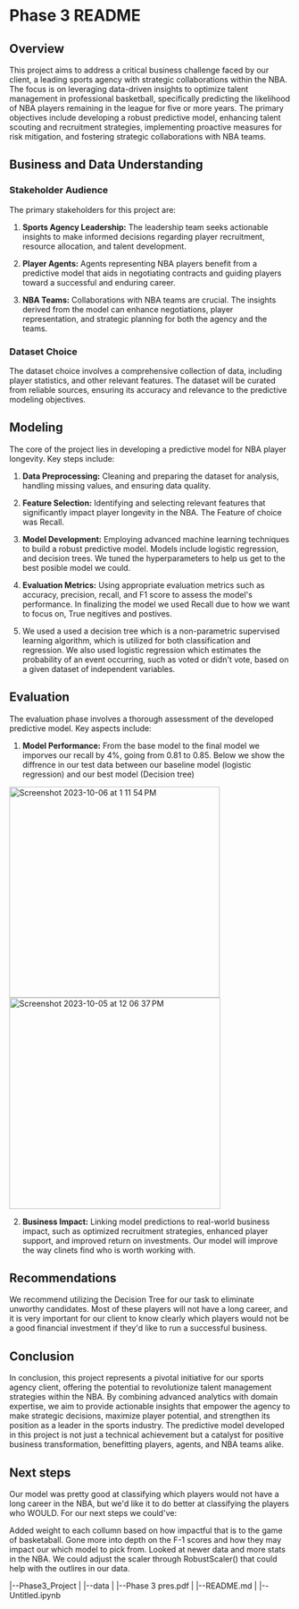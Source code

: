 # Phase 3 README

## Overview

This project aims to address a critical business challenge faced by our client, a leading sports agency with strategic collaborations within the NBA. The focus is on leveraging data-driven insights to optimize talent management in professional basketball, specifically predicting the likelihood of NBA players remaining in the league for five or more years. The primary objectives include developing a robust predictive model, enhancing talent scouting and recruitment strategies, implementing proactive measures for risk mitigation, and fostering strategic collaborations with NBA teams.

## Business and Data Understanding

### Stakeholder Audience

The primary stakeholders for this project are:

1. **Sports Agency Leadership:** The leadership team seeks actionable insights to make informed decisions regarding player recruitment, resource allocation, and talent development.

2. **Player Agents:** Agents representing NBA players benefit from a predictive model that aids in negotiating contracts and guiding players toward a successful and enduring career.

3. **NBA Teams:** Collaborations with NBA teams are crucial. The insights derived from the model can enhance negotiations, player representation, and strategic planning for both the agency and the teams.

### Dataset Choice

The dataset choice involves a comprehensive collection of data, including player statistics, and other relevant features. The dataset will be curated from reliable sources, ensuring its accuracy and relevance to the predictive modeling objectives.

## Modeling

The core of the project lies in developing a predictive model for NBA player longevity. Key steps include:

1. **Data Preprocessing:** Cleaning and preparing the dataset for analysis, handling missing values, and ensuring data quality.

2. **Feature Selection:** Identifying and selecting relevant features that significantly impact player longevity in the NBA. The Feature of choice was Recall. 

3. **Model Development:** Employing advanced machine learning techniques to build a robust predictive model. Models include logistic regression, and decision trees. We tuned the hyperparameters to help us get to the best posible model we could.  

4. **Evaluation Metrics:** Using appropriate evaluation metrics such as accuracy, precision, recall, and F1 score to assess the model's performance. In finalizing the model we used Recall due to how we want to focus on, True negitives and postives. 

5. We used a used a decision tree which is a non-parametric supervised learning algorithm, which is utilized for both classification and regression. We also used logistic regression which estimates the probability of an event occurring, such as voted or didn't vote, based on a given dataset of independent variables.

## Evaluation

The evaluation phase involves a thorough assessment of the developed predictive model. Key aspects include:

1. **Model Performance:** From the base model to the final model we imporves our recall by 4%, going from 0.81 to 0.85. Below we show the diffrence in our test data between our baseline model (logistic regression) and our best model (Decision tree) 
<img width="377" alt="Screenshot 2023-10-06 at 1 11 54 PM" src="https://github.com/makmula/phasethree/assets/141356197/79d0541f-cc17-4872-b8fe-5d30111007df">
<img width="378" alt="Screenshot 2023-10-05 at 12 06 37 PM" src="https://github.com/makmula/phasethree/assets/141356197/69607d53-d513-40c4-8061-1053aadff47d">


   
2. **Business Impact:** Linking model predictions to real-world business impact, such as optimized recruitment strategies, enhanced player support, and improved return on investments. Our model will improve the way clinets find who is worth working with. 

## Recommendations

We recommend utilizing the Decision Tree for our task to eliminate unworthy candidates. Most of these players will not have a long career, and it is very important for our client to know clearly which players would not be a good financial investment if they'd like to run a successful business.   

## Conclusion

In conclusion, this project represents a pivotal initiative for our sports agency client, offering the potential to revolutionize talent management strategies within the NBA. By combining advanced analytics with domain expertise, we aim to provide actionable insights that empower the agency to make strategic decisions, maximize player potential, and strengthen its position as a leader in the sports industry. The predictive model developed in this project is not just a technical achievement but a catalyst for positive business transformation, benefitting players, agents, and NBA teams alike.

## Next steps
Our model was pretty good at classifying which players would not have a long career in the NBA, but we'd like it to do better at classifying the players who WOULD. For our next steps we could've:

Added weight to each collumn based on how impactful that is to the game of basketaball.
Gone more into depth on the F-1 scores and how they may impact our which model to pick from.
Looked at newer data and more stats in the NBA.
We could adjust the scaler through RobustScaler() that could help with the outlires in our data.



|--Phase3_Project
|   |--data
|   |--Phase 3 pres.pdf
|   |--README.md
|   |--Untitled.ipynb

